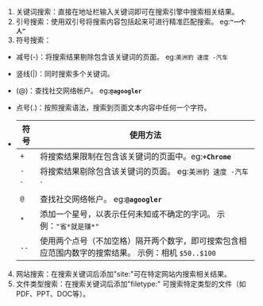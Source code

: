 1. 关键词搜索：直接在地址栏输入关键词即可在搜索引擎中搜索相关结果。
2. 引号搜索：使用双引号将搜索内容包括起来可进行精准匹配搜索。 eg:**`"一个人"`**
3. 符号搜索：

- 减号(-)：将搜索结果剔除包含该关键词的页面。   eg:`美洲豹 速度 -汽车`

- 竖线(|)：同时搜索多个关键词。

- (@)：查找社交网络帐户。 eg:**`@agoogler`**

- 点号(.)：按照搜索语法，搜索到页面文本内容中任何一个字符。

- | 符号 | 使用方法                                                     |
  | ---- | ------------------------------------------------------------ |
  | `+`  | 将搜索结果限制在包含该关键词的页面中。eg:**`+Chrome`**       |
  | `-`  | 将搜索结果剔除包含该关键词的页面。   eg:`美洲豹 速度 -汽车`  |
  | `|`  | 同时搜索多个关键词                                           |
  | `@`  | 查找社交网络帐户。 eg:**`@agoogler`**                        |
  | `*`  | 添加一个星号，以表示任何未知或不确定的字词。 示例：`"省*就是赚*"` |
  | `..` | 使用两个点号（不加空格）隔开两个数字，即可搜索包含相应范围内数字的搜索结果。 示例：相机 `$50..$100` |

4. 网站搜索：在搜索关键词后添加"site:"可在特定网站内搜索相关结果。
5. 文件类型搜索：在搜索关键词后添加"filetype:" 可搜索特定类型的文件（如PDF、PPT、DOC等）。